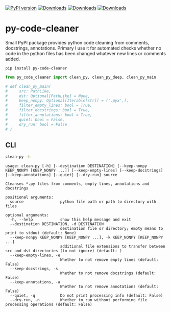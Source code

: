 [![PyPI version](https://badge.fury.io/py/py-code-cleaner.svg)](https://pypi.org/project/py-code-cleaner/)
[![Downloads](https://pepy.tech/badge/py-code-cleaner)](https://pepy.tech/project/py-code-cleaner)
[![Downloads](https://pepy.tech/badge/py-code-cleaner/month)](https://pepy.tech/project/py-code-cleaner)
[![Downloads](https://pepy.tech/badge/py-code-cleaner/week)](https://pepy.tech/project/py-code-cleaner)


# py-code-cleaner

Small PyPI package provides python code cleaning from comments, docstrings, annotations. Primary I use it for automated checks whether no code in the python files has been changed whatever new lines or comments added.

```
pip install py-code-cleaner
```

```py
from py_code_cleaner import clean_py, clean_py_deep, clean_py_main

# def clean_py_main(
#     src: PathLike,
#     dst: Optional[PathLike] = None,
#     keep_nonpy: Optional[Iterable[str]] = ('.pyx',),
#     filter_empty_lines: bool = True,
#     filter_docstrings: bool = True,
#     filter_annotations: bool = True,
#     quiet: bool = False,
#     dry_run: bool = False
# )
```

## CLI 

```sh
clean-py -h
```

```
usage: clean-py [-h] [--destination DESTINATION] [--keep-nonpy KEEP_NONPY [KEEP_NONPY ...]] [--keep-empty-lines] [--keep-docstrings] [--keep-annotations] [--quiet] [--dry-run] source

Cleanses *.py files from comments, empty lines, annotations and docstrings

positional arguments:
  source                python file path or path to directory with files

optional arguments:
  -h, --help            show this help message and exit
  --destination DESTINATION, -d DESTINATION
                        destination file or directory; empty means to print to stdout (default: None)
  --keep-nonpy KEEP_NONPY [KEEP_NONPY ...], -k KEEP_NONPY [KEEP_NONPY ...]
                        additional file extensions to transfer between src and dst directories (to not ignore) (default: )
  --keep-empty-lines, -e
                        Whether to not remove empty lines (default: False)
  --keep-docstrings, -s
                        Whether to not remove docstrings (default: False)
  --keep-annotations, -a
                        Whether to not remove annotations (default: False)
  --quiet, -q           Do not print processing info (default: False)
  --dry-run, -n         Whether to run without performing file processing operations (default: False)
```
